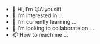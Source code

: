 - 👋 Hi, I’m @Alyousifi
- 👀 I’m interested in ...
- 🌱 I’m currently learning ...
- 💞️ I’m looking to collaborate on ...
- 📫 How to reach me ...

<!---
Alyousifi/Alyousifi is a ✨ special ✨ repository because its `README.md` (this file) appears on your GitHub profile.
You can click the Preview link to take a look at your changes.
--->
